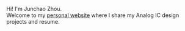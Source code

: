 Hi! I'm Junchao Zhou.  
Welcome to my [personal website](https://zjczjczjc898.github.io) where I share my Analog IC design projects and resume.
